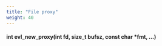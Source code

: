 ```yaml
---
title: "File proxy"
weight: 40
---
```


#### int evl_new_proxy(int fd, size_t bufsz, const char *fmt, ...)
